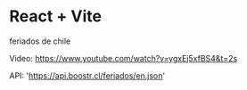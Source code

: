 # React + Vite
 feriados de chile 
 
 Video: https://www.youtube.com/watch?v=ygxEj5xfBS4&t=2s

 API: 'https://api.boostr.cl/feriados/en.json'